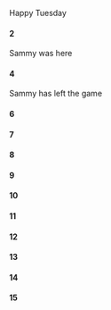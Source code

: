 Happy Tuesday
#### 2
Sammy was here
#### 4
Sammy has left the game
#### 6
#### 7
#### 8
#### 9
#### 10
#### 11
#### 12
#### 13
#### 14
#### 15
